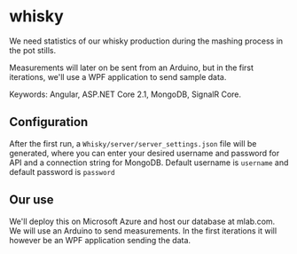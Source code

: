 # whisky
We need statistics of our whisky production during the mashing process in the pot stills.

Measurements will later on be sent from an Arduino, but in the first iterations, we'll use a WPF application to send sample data.

Keywords: Angular, ASP.NET Core 2.1, MongoDB, SignalR Core.

## Configuration
After the first run, a ```Whisky/server/server_settings.json``` file will be generated, where you can enter your desired username and password for API and a connection string for MongoDB.
Default username is ```username``` and default password is ```password```

## Our use
We'll deploy this on Microsoft Azure and host our database at mlab.com. We will use an Arduino to send measurements. In the first iterations it will however be an WPF application sending the data.